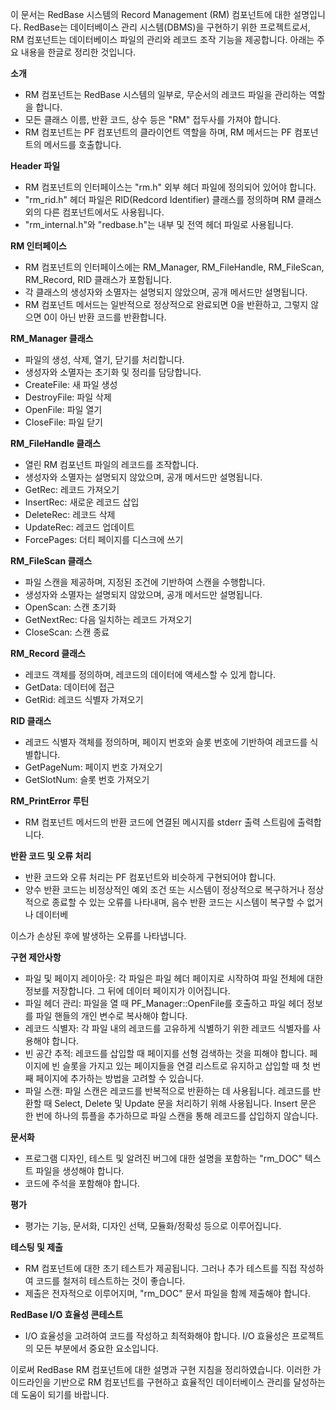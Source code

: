 이 문서는 RedBase 시스템의 Record Management (RM) 컴포넌트에 대한 설명입니다. RedBase는 데이터베이스 관리 시스템(DBMS)을 구현하기 위한 프로젝트로서, RM 컴포넌트는 데이터베이스 파일의 관리와 레코드 조작 기능을 제공합니다. 아래는 주요 내용을 한글로 정리한 것입니다.

**소개**
- RM 컴포넌트는 RedBase 시스템의 일부로, 무순서의 레코드 파일을 관리하는 역할을 합니다.
- 모든 클래스 이름, 반환 코드, 상수 등은 "RM" 접두사를 가져야 합니다.
- RM 컴포넌트는 PF 컴포넌트의 클라이언트 역할을 하며, RM 메서드는 PF 컴포넌트의 메서드를 호출합니다.

**Header 파일**
- RM 컴포넌트의 인터페이스는 "rm.h" 외부 헤더 파일에 정의되어 있어야 합니다.
- "rm_rid.h" 헤더 파일은 RID(Redcord Identifier) 클래스를 정의하며 RM 클래스 외의 다른 컴포넌트에서도 사용됩니다.
- "rm_internal.h"와 "redbase.h"는 내부 및 전역 헤더 파일로 사용됩니다.

**RM 인터페이스**
- RM 컴포넌트의 인터페이스에는 RM_Manager, RM_FileHandle, RM_FileScan, RM_Record, RID 클래스가 포함됩니다.
- 각 클래스의 생성자와 소멸자는 설명되지 않았으며, 공개 메서드만 설명됩니다.
- RM 컴포넌트 메서드는 일반적으로 정상적으로 완료되면 0을 반환하고, 그렇지 않으면 0이 아닌 반환 코드를 반환합니다.

**RM_Manager 클래스**
- 파일의 생성, 삭제, 열기, 닫기를 처리합니다.
- 생성자와 소멸자는 초기화 및 정리를 담당합니다.
- CreateFile: 새 파일 생성
- DestroyFile: 파일 삭제
- OpenFile: 파일 열기
- CloseFile: 파일 닫기

**RM_FileHandle 클래스**
- 열린 RM 컴포넌트 파일의 레코드를 조작합니다.
- 생성자와 소멸자는 설명되지 않았으며, 공개 메서드만 설명됩니다.
- GetRec: 레코드 가져오기
- InsertRec: 새로운 레코드 삽입
- DeleteRec: 레코드 삭제
- UpdateRec: 레코드 업데이트
- ForcePages: 더티 페이지를 디스크에 쓰기

**RM_FileScan 클래스**
- 파일 스캔을 제공하며, 지정된 조건에 기반하여 스캔을 수행합니다.
- 생성자와 소멸자는 설명되지 않았으며, 공개 메서드만 설명됩니다.
- OpenScan: 스캔 초기화
- GetNextRec: 다음 일치하는 레코드 가져오기
- CloseScan: 스캔 종료

**RM_Record 클래스**
- 레코드 객체를 정의하며, 레코드의 데이터에 액세스할 수 있게 합니다.
- GetData: 데이터에 접근
- GetRid: 레코드 식별자 가져오기

**RID 클래스**
- 레코드 식별자 객체를 정의하며, 페이지 번호와 슬롯 번호에 기반하여 레코드를 식별합니다.
- GetPageNum: 페이지 번호 가져오기
- GetSlotNum: 슬롯 번호 가져오기

**RM_PrintError 루틴**
- RM 컴포넌트 메서드의 반환 코드에 연결된 메시지를 stderr 출력 스트림에 출력합니다.

**반환 코드 및 오류 처리**
- 반환 코드와 오류 처리는 PF 컴포넌트와 비슷하게 구현되어야 합니다.
- 양수 반환 코드는 비정상적인 예외 조건 또는 시스템이 정상적으로 복구하거나 정상적으로 종료할 수 있는 오류를 나타내며, 음수 반환 코드는 시스템이 복구할 수 없거나 데이터베

이스가 손상된 후에 발생하는 오류를 나타냅니다.

**구현 제안사항**
- 파일 및 페이지 레이아웃: 각 파일은 파일 헤더 페이지로 시작하여 파일 전체에 대한 정보를 저장합니다. 그 뒤에 데이터 페이지가 이어집니다.
- 파일 헤더 관리: 파일을 열 때 PF_Manager::OpenFile를 호출하고 파일 헤더 정보를 파일 핸들의 개인 변수로 복사해야 합니다.
- 레코드 식별자: 각 파일 내의 레코드를 고유하게 식별하기 위한 레코드 식별자를 사용해야 합니다.
- 빈 공간 추적: 레코드를 삽입할 때 페이지를 선형 검색하는 것을 피해야 합니다. 페이지에 빈 슬롯을 가지고 있는 페이지들을 연결 리스트로 유지하고 삽입할 때 첫 번째 페이지에 추가하는 방법을 고려할 수 있습니다.
- 파일 스캔: 파일 스캔은 레코드를 반복적으로 반환하는 데 사용됩니다. 레코드를 반환할 때 Select, Delete 및 Update 문을 처리하기 위해 사용됩니다. Insert 문은 한 번에 하나의 튜플을 추가하므로 파일 스캔을 통해 레코드를 삽입하지 않습니다.

**문서화**
- 프로그램 디자인, 테스트 및 알려진 버그에 대한 설명을 포함하는 "rm_DOC" 텍스트 파일을 생성해야 합니다.
- 코드에 주석을 포함해야 합니다.

**평가**
- 평가는 기능, 문서화, 디자인 선택, 모듈화/정확성 등으로 이루어집니다.

**테스팅 및 제출**
- RM 컴포넌트에 대한 초기 테스트가 제공됩니다. 그러나 추가 테스트를 직접 작성하여 코드를 철저히 테스트하는 것이 좋습니다.
- 제출은 전자적으로 이루어지며, "rm_DOC" 문서 파일을 함께 제출해야 합니다.

**RedBase I/O 효율성 콘테스트**
- I/O 효율성을 고려하여 코드를 작성하고 최적화해야 합니다. I/O 효율성은 프로젝트의 모든 부분에서 중요한 요소입니다.

이로써 RedBase RM 컴포넌트에 대한 설명과 구현 지침을 정리하였습니다. 이러한 가이드라인을 기반으로 RM 컴포넌트를 구현하고 효율적인 데이터베이스 관리를 달성하는 데 도움이 되기를 바랍니다.
